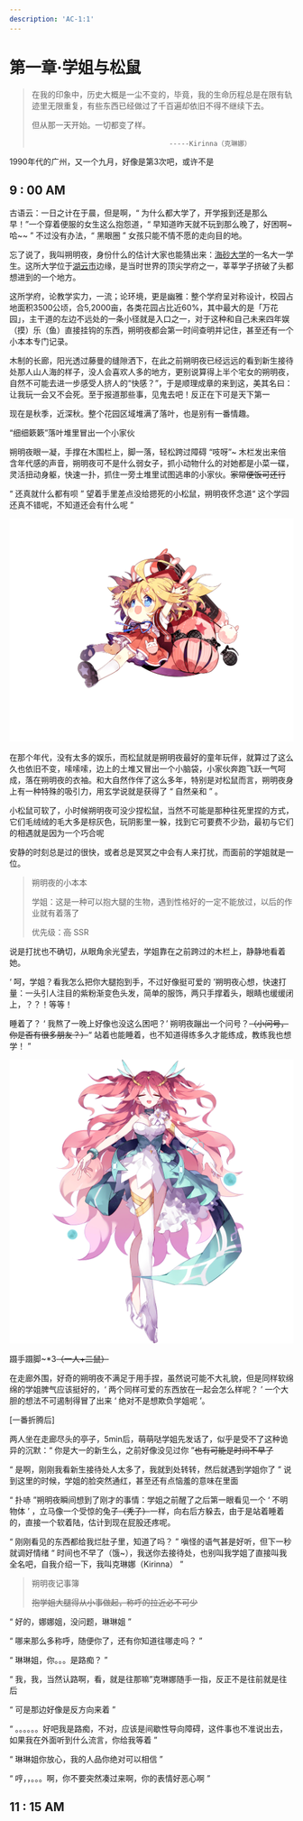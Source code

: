 ```yaml
---
description: 'AC-1:1'
---
```


# 第一章·学姐与松鼠

> 在我的印象中，历史大概是一尘不变的，毕竟，我的生命历程总是在限有轨迹里无限重复，有些东西已经做过了千百遍却依旧不得不继续下去。
>
> 但从那一天开始。一切都变了样。
>
>                                       -----Kirinna（克琳娜）

1990年代的广州，又一个九月，好像是第3次吧，或许不是

## 9 : 00 AM

古语云：一日之计在于晨，但是啊，“ 为什么都大学了，开学报到还是那么早！”一个穿着便服的女生这么抱怨道，“ 早知道昨天就不玩到那么晚了，好困啊~哈~~ ” 不过没有办法，“ 黑眼圈 ” 女孩只能不情不愿的走向目的地。

忘了说了，我叫朔明夜，身份什么的估计大家也能猜出来：[海砂大学](../../hg/1/di-ming.md#hai-sha-da-xue)的一名大一学生。这所大学位于[湖云市](../../hg/1/di-ming.md#hu-yun-shi)边缘，是当时世界的顶尖学府之一，莘莘学子挤破了头都想进到的一个地方。

这所学府，论教学实力，一流；论环境，更是幽雅：整个学府呈对称设计，校园占地面积3500公顷，合5,2000亩，各类花园占比近60%，其中最大的是「万花园」，主干道的左边不远处的一条小径就是入口之一，对于这种和自己未来四年娱（摸）乐（鱼）直接挂钩的东西，朔明夜都会第一时间查明并记住，甚至还有一个小本本专门记录。

木制的长廊，阳光透过藤曼的缝隙洒下，在此之前朔明夜已经远远的看到新生接待处那人山人海的样子，没人会喜欢人多的地方，更别说算得上半个宅女的朔明夜，自然不可能去进一步感受人挤人的“快感？”，于是顺理成章的来到这，美其名曰：让我玩一会又不会死。至于报道那些事，见鬼去吧！反正在下可是天下第一

现在是秋季，近深秋。整个花园区域堆满了落叶，也是别有一番情趣。

“细细簌簌”落叶堆里冒出一个小家伙

朔明夜眼一凝，手撑在木围栏上，脚一落，轻松跨过障碍 “吱呀”~ 木栏发出来倍含年代感的声音，朔明夜可不是什么弱女子，抓小动物什么的对她都是小菜一碟，灵活扭动身躯，快速一扑，抓住一旁土堆里试图逃串的小家伙。~~家常便饭可还行~~

“ 还真就什么都有呗 ” 望着手里差点没给摁死的小松鼠，朔明夜怀念道“ 这个学园还真不错呢，不知道还会有什么呢 ”

![&#x6714;&#x660E;&#x591C;&#x5750;&#x5728;&#x67AB;&#x53F6;&#x5806;](../../.gitbook/assets/image%20%286%29.png)

在那个年代，没有太多的娱乐，而松鼠就是朔明夜最好的童年玩伴，就算过了这么久也依旧不变，嗦嗦嗦，边上的土堆又冒出一个小脑袋，小家伙奔跑飞跃一气呵成，落在朔明夜的衣袖。和大自然作伴了这么多年，特别是对松鼠而言，朔明夜身上有一种特殊的吸引力，用玄学说就是获得了 “ 自然亲和 ” 。

小松鼠可软了，小时候朔明夜可没少捏松鼠，当然不可能是那种往死里捏的方式，它们毛绒绒的毛大多是棕灰色，玩阴影里一躲，找到它可要费不少劲，最初与它们的相遇就是因为一个巧合呢

安静的时刻总是过的很快，或者总是冥冥之中会有人来打扰，而面前的学姐就是一位。

> 朔明夜的小本本
>
> 学姐：这是一种可以抱大腿的生物，遇到性格好的一定不能放过，以后的作业就有着落了
>
> 优先级：~~高~~  SSR

说是打扰也不确切，从眼角余光望去，学姐靠在之前跨过的木栏上，静静地看着她。

‘ 呵，学姐？看我怎么把你大腿抱到手，不过好像挺可爱的 ’朔明夜心想，快速打量：一头引人注目的紫粉渐变色头发，简单的服饰，两只手撑着头，眼睛也缓缓闭上，？？！等等！

睡着了？ ‘ 我熬了一晚上好像也没这么困吧？’ 朔明夜蹦出一个问号？~~（小问号，你是否有很多朋友？）~~“ 站着也能睡着，也不知道得练多久才能练成，教练我也想学！ ”

![&#x514B;&#x7433;&#x5A1C;](../../.gitbook/assets/068-1.png)

蹑手蹑脚~\*3~~（一人+二鼠）~~

在走廊外围，好奇的朔明夜不满足于用手捏，虽然说可能不大礼貌，但是同样软绵绵的学姐脾气应该挺好的，‘ 两个同样可爱的东西放在一起会怎么样呢？ ’ 一个大胆的想法不可遏制得冒了出来 ‘ 绝对不是想欺负学姐呢 ’。

\[一番折腾后\]

两人坐在走廊尽头的亭子，5min后，萌萌哒学姐先发话了，似乎是受不了这种诡异的沉默：“ 你是大一的新生么，之前好像没见过你 ”~~也有可能是时间不早了~~

“ 是啊，刚刚我看新生接待处人太多了，我就到处转转，然后就遇到学姐你了 ” 说到这里的时候，学姐的脸突然通红，甚至还有点恼羞的意味在里面

“ 扑哧 ”朔明夜瞬间想到了刚才的事情：学姐之前醒了之后第一眼看见一个 ‘ 不明物体 ’ ，立马像一个受惊的兔子~~（秃子）~~一样，向右后方躲去，由于是站着睡着的，直接一个软着陆，估计到现在屁股还疼呢。

“ 刚刚看见的东西都给我烂肚子里，知道了吗？ ” 嗔怪的语气甚是好听，但下一秒就调好情绪 “ 时间也不早了（饿~），我送你去接待处，也别叫我学姐了直接叫我全名吧，自我介绍一下，我叫克琳娜（Kirinna） ”

> 朔明夜记事簿
>
> ~~抱学姐大腿得从小事做起，称呼的拉近必不可少~~

“ 好的，娜娜姐，没问题，琳琳姐 ”

“ 哪来那么多称呼，随便你了，还有你知道往哪走吗？ ”

“ 琳琳姐，你。。。是路痴？ ”

“ 我，我，当然认路啊，看，就是往那嘛”克琳娜随手一指，反正不是往前就是往后

“ 可是那边好像是反方向来着 ”

“ 。。。。。。好吧我是路痴，不对，应该是间歇性导向障碍，这件事也不准说出去，如果我在外面听到什么流言，你给我等着 ”

“ 琳琳姐你放心，我的人品你绝对可以相信 ”

“ 哼，，。。。啊，你不要突然凑过来啊，你的表情好恶心啊 ”

## 11 : 15 AM



